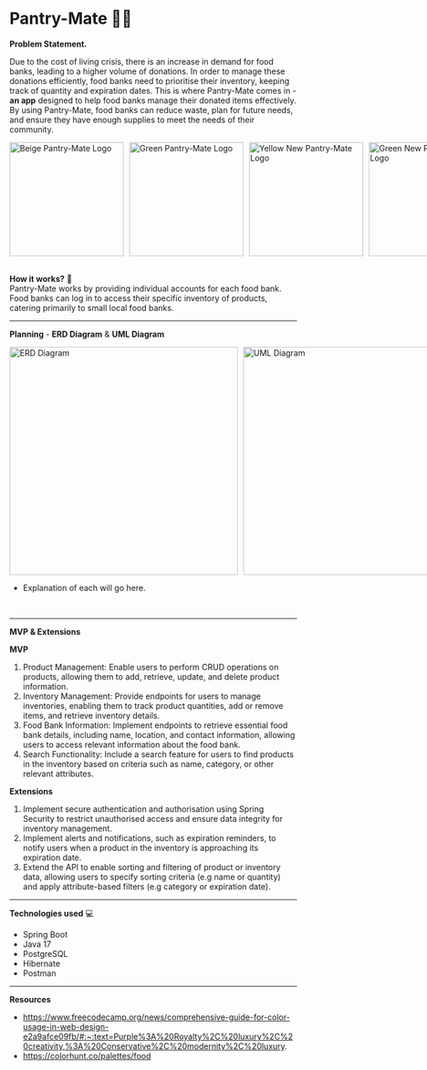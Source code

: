 # Pantry-Mate 🥫🍇 
**Problem Statement.**

Due to the cost of living crisis, there is an increase in demand for food banks, leading to a higher volume of donations. In order to manage these donations efficiently, food banks need to prioritise their inventory, keeping track of quantity and expiration dates. This is where Pantry-Mate comes in - **an app** designed to help food banks manage their donated items effectively. By using Pantry-Mate, food banks can reduce waste, plan for future needs, and ensure they have enough supplies to meet the needs of their community. <br>

<div style="display: flex; gap: 10px;">
<img src="https://i.imgur.com/8owzK2n.png" alt="Beige Pantry-Mate Logo" width="200"/>
<img src="https://i.imgur.com/FczqVyT.png" alt="Green Pantry-Mate Logo" width="200"/>
<img src="https://i.imgur.com/CqsU0Ct.png" alt="Yellow New Pantry-Mate Logo" width="200"/>
<img src="https://i.imgur.com/iqRqZ2V.png" alt="Green New Pantry-Mate Logo" width="200"/>
</div> <br>

**How it works?** 💭 <br>
Pantry-Mate works by providing individual accounts for each food bank. Food banks can log in to access their specific inventory of products, catering primarily to small local food banks.

<hr>

**Planning** - **ERD Diagram** &
**UML Diagram**<br>
<div style="display: flex; gap: 10px;">
<img src="https://i.imgur.com/620LDLf.png" alt="ERD Diagram" width="400"/>
<img src="https://i.imgur.com/cV1bRpn.png" alt="UML Diagram" width="400"/>
</div>

* Explanation of each will go here.
<br>
<hr>

**MVP & Extensions** <br>

**MVP**
1. Product Management: Enable users to perform CRUD operations on products, allowing them to add, retrieve, update, and delete product information.
2. Inventory Management: Provide endpoints for users to manage inventories, enabling them to track product quantities, add or remove items, and retrieve inventory details.
3. Food Bank Information: Implement endpoints to retrieve essential food bank details, including name, location, and contact information, allowing users to access relevant information about the food bank.
4. Search Functionality: Include a search feature for users to find products in the inventory based on criteria such as name, category, or other relevant attributes. <br>

**Extensions**
1. Implement secure authentication and authorisation using Spring Security to restrict unauthorised access and ensure data integrity for inventory management.
2. Implement alerts and notifications, such as expiration reminders, to notify users when a product in the inventory is approaching its expiration date.
3. Extend the API to enable sorting and filtering of product or inventory data, allowing users to specify sorting criteria (e.g name or quantity) and apply attribute-based filters (e.g category or expiration date).

<hr>

**Technologies used** 💻
* Spring Boot
* Java 17
* PostgreSQL
* Hibernate
* Postman

<hr>

**Resources**
* https://www.freecodecamp.org/news/comprehensive-guide-for-color-usage-in-web-design-e2a9afce09fb/#:~:text=Purple%3A%20Royalty%2C%20luxury%2C%20creativity,%3A%20Conservative%2C%20modernity%2C%20luxury.
* https://colorhunt.co/palettes/food

